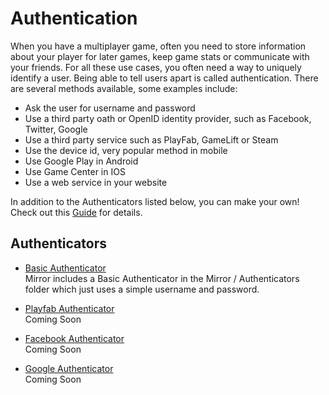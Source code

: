 # Authentication

When you have a multiplayer game, often you need to store information about your player for later games, keep game stats or communicate with your friends. For all these use cases, you often need a way to uniquely identify a user. Being able to tell users apart is called authentication. There are several methods available, some examples include:
-   Ask the user for username and password
-   Use a third party oath or OpenID identity provider, such as Facebook, Twitter, Google
-   Use a third party service such as PlayFab, GameLift or Steam
-   Use the device id, very popular method in mobile
-   Use Google Play in Android
-   Use Game Center in IOS
-   Use a web service in your website

In addition to the Authenticators listed below, you can make your own! Check out this [Guide](../../Guides/Authentication.md) for details.

## Authenticators

-   [Basic Authenticator](Basic.md)  
    Mirror includes a Basic Authenticator in the Mirror / Authenticators folder which just uses a simple username and password.

-   [Playfab Authenticator](Playfab.md)  
    Coming Soon
-   [Facebook Authenticator](Facebook.md)  
    Coming Soon
-   [Google Authenticator](Google.md)  
    Coming Soon
